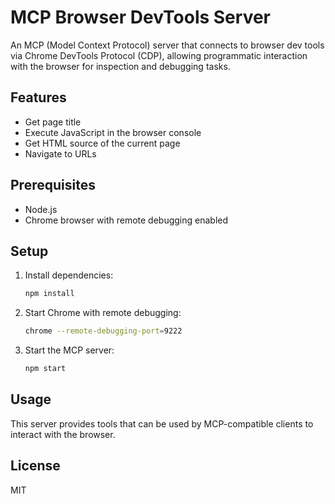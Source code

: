 # MCP Browser DevTools Server

An MCP (Model Context Protocol) server that connects to browser dev tools via Chrome DevTools Protocol (CDP), allowing programmatic interaction with the browser for inspection and debugging tasks.

## Features

- Get page title
- Execute JavaScript in the browser console
- Get HTML source of the current page
- Navigate to URLs

## Prerequisites

- Node.js
- Chrome browser with remote debugging enabled

## Setup

1. Install dependencies:
   ```bash
   npm install
   ```

2. Start Chrome with remote debugging:
   ```bash
   chrome --remote-debugging-port=9222
   ```

3. Start the MCP server:
   ```bash
   npm start
   ```

## Usage

This server provides tools that can be used by MCP-compatible clients to interact with the browser.

## License

MIT